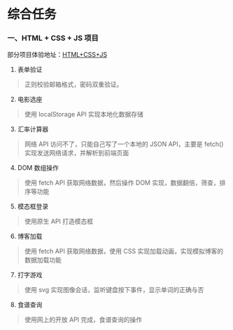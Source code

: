 # 综合任务  
### 一、HTML + CSS + JS 项目  
部分项目体验地址：[HTML+CSS+JS](https://www.gorit.cn/articles/4.html)

1. 表单验证  
> 正则校验邮箱格式，密码双重验证。  

2. 电影选座   
> 使用 localStorage API 实现本地化数据存储  

3. 汇率计算器  
> 网络 API 访问不了，只能自己写了一个本地的 JSON API，主要是 fetch() 实现发送网络请求，并解析到前端页面  

4. DOM 数组操作  
> 使用 fetch API 获取网络数据，然后操作 DOM 实现，数据翻倍，筛查，排序等功能  

5. 模态框登录  
> 使用原生 API 打造模态框  

6. 博客加载  
> 使用 fetch API 获取网络数据，使用 CSS 实现加载动画，实现模拟博客的数据加载功能  

7. 打字游戏  
> 使用 svg 实现图像会话，监听键盘按下事件，显示单词的正确与否  

8. 食谱查询   
> 使用网上的开放 API 完成，食谱查询的操作




